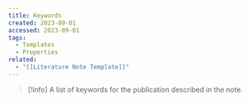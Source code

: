 ```yaml
---
title: Keywords
created: 2023-09-01
accessed: 2023-09-01
tags:
  - Templates
  - Properties
related:
  - "[[Literature Note Template]]"
---
```

>[!info]
>A list of keywords for the publication described in the note.